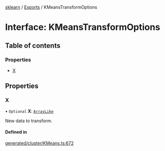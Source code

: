 [sklearn](../readme.md) / [Exports](../modules.md) / KMeansTransformOptions

# Interface: KMeansTransformOptions

## Table of contents

### Properties

- [X](KMeansTransformOptions.md#x)

## Properties

### X

• `Optional` **X**: [`ArrayLike`](../modules.md#arraylike)

New data to transform.

#### Defined in

[generated/cluster/KMeans.ts:672](https://github.com/transitive-bullshit/scikit-learn-ts/blob/367336a/packages/sklearn/src/generated/cluster/KMeans.ts#L672)
